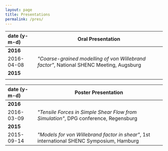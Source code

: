 ```yaml
---
layout: page
title: Presentations
permalink: /pres/
---
```



|date (y-m-d)|Oral Presentation|
|:--|---|
|**2016**|
|2016-04-08|*"Coarse-grained modelling of von Willebrand factor"*, National SHENC Meeting, Augsburg|
|**2015**||
|||

|date (y-m-d)|Poster Presentation|
|:--|---|
|**2016**|
|2016-03-09|*"Tensile Forces in Simple Shear Flow from Simulation"*, DPG conference, Regensburg|
|**2015**||
|2015-09-14|*"Models for von Willebrand factor in shear"*, 1st international SHENC Symposium, Hamburg|
